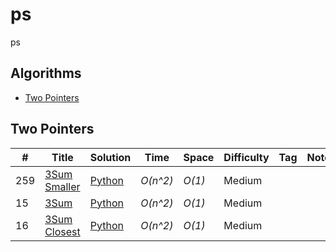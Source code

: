 # ps

ps

## Algorithms

* [Two Pointers](#two-pointers)

## Two Pointers

|  #  | Title           |  Solution       |  Time           | Space           | Difficulty    | Tag          | Note| 
|-----|---------------- | --------------- | --------------- | --------------- | ------------- |--------------|-----|
259 | [3Sum Smaller](https://leetcode.com/problems/3sum-smaller/) | [Python](./python/259-medium-3sum-smaller.py) | _O(n^2)_ | _O(1)_          | Medium         ||
15 | [3Sum](https://leetcode.com/problems/3sum/) | [Python](./python/15-medium-3sum.py) | _O(n^2)_ | _O(1)_          | Medium         ||
16 | [3Sum Closest](https://leetcode.com/problems/3sum-closest/) | [Python](./python/016-medium-3sum-closest.py) | _O(n^2)_ | _O(1)_ | Medium ||